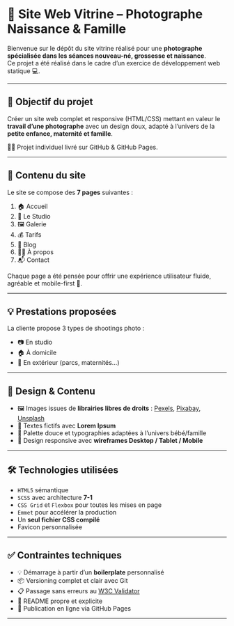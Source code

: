 # 📸 Site Web Vitrine – Photographe Naissance & Famille

Bienvenue sur le dépôt du site vitrine réalisé pour une **photographe spécialisée dans les séances nouveau-né, grossesse et naissance**.  
Ce projet a été réalisé dans le cadre d’un exercice de développement web statique 💻.

---

## 🎯 Objectif du projet

Créer un site web complet et responsive (HTML/CSS) mettant en valeur le **travail d’une photographe** avec un design doux, adapté à l’univers de la **petite enfance, maternité et famille**.

🧑‍💻 Projet individuel livré sur GitHub & GitHub Pages.

---

## 🧩 Contenu du site

Le site se compose des **7 pages** suivantes :

1. 🏠 Accueil  
2. 🏢 Le Studio  
3. 🖼️ Galerie  
4. 💰 Tarifs  
5. 📝 Blog  
6. 👩‍🍼 À propos  
7. 📬 Contact 

Chaque page a été pensée pour offrir une expérience utilisateur fluide, agréable et mobile-first 📱.

---

## 💡 Prestations proposées

La cliente propose 3 types de shootings photo :

- 📷 En studio  
- 🏠 À domicile  
- 🌳 En extérieur (parcs, maternités…)

---

## 🎨 Design & Contenu

- 🖼️ Images issues de **librairies libres de droits** : [Pexels](https://www.pexels.com), [Pixabay](https://www.pixabay.com), [Unsplash](https://www.unsplash.com)
- 📝 Textes fictifs avec **Lorem Ipsum**
- 🎨 Palette douce et typographies adaptées à l’univers bébé/famille
- 📐 Design responsive avec **wireframes Desktop / Tablet / Mobile**

---

## 🛠️ Technologies utilisées

- `HTML5` sémantique  
- `SCSS` avec architecture **7-1**  
- `CSS Grid` et `Flexbox` pour toutes les mises en page  
- `Emmet` pour accélérer la production  
- Un **seul fichier CSS compilé**  
- Favicon personnalisée

---

## ✅ Contraintes techniques

- 💡 Démarrage à partir d’un **boilerplate** personnalisé  
- 📦 Versioning complet et clair avec Git  
- 📋 Passage sans erreurs au [W3C Validator](https://validator.w3.org/)  
- 📄 README propre et explicite  
- 🚀 Publication en ligne via GitHub Pages

---

